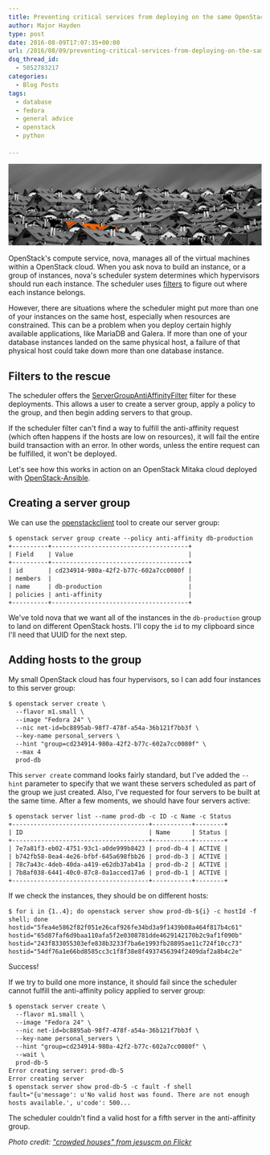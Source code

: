 ```yaml
---
title: Preventing critical services from deploying on the same OpenStack host
author: Major Hayden
type: post
date: 2016-08-09T17:07:35+00:00
url: /2016/08/09/preventing-critical-services-from-deploying-on-the-same-openstack-host/
dsq_thread_id:
  - 5052783217
categories:
  - Blog Posts
tags:
  - database
  - fedora
  - general advice
  - openstack
  - python

---
```

![1]

OpenStack's compute service, nova, manages all of the virtual machines within a OpenStack cloud. When you ask nova to build an instance, or a group of instances, nova's scheduler system determines which hypervisors should run each instance. The scheduler uses [filters][2] to figure out where each instance belongs.

However, there are situations where the scheduler might put more than one of your instances on the same host, especially when resources are constrained. This can be a problem when you deploy certain highly available applications, like MariaDB and Galera. If more than one of your database instances landed on the same physical host, a failure of that physical host could take down more than one database instance.

## Filters to the rescue

The scheduler offers the [ServerGroupAntiAffinityFilter][3] filter for these deployments. This allows a user to create a server group, apply a policy to the group, and then begin adding servers to that group.

If the scheduler filter can't find a way to fulfill the anti-affinity request (which often happens if the hosts are low on resources), it will fail the entire build transaction with an error. In other words, unless the entire request can be fulfilled, it won't be deployed.

Let's see how this works in action on an OpenStack Mitaka cloud deployed with [OpenStack-Ansible][4].

## Creating a server group

We can use the [openstackclient][5] tool to create our server group:

```
$ openstack server group create --policy anti-affinity db-production
+----------+--------------------------------------+
| Field    | Value                                |
+----------+--------------------------------------+
| id       | cd234914-980a-42f2-b77c-602a7cc0080f |
| members  |                                      |
| name     | db-production                        |
| policies | anti-affinity                        |
+----------+--------------------------------------+
```


We've told nova that we want all of the instances in the `db-production` group to land on different OpenStack hosts. I'll copy the `id` to my clipboard since I'll need that UUID for the next step.

## Adding hosts to the group

My small OpenStack cloud has four hypervisors, so I can add four instances to this server group:

```
$ openstack server create \
  --flavor m1.small \
  --image "Fedora 24" \
  --nic net-id=bc8895ab-98f7-478f-a54a-36b121f7bb3f \
  --key-name personal_servers \
  --hint "group=cd234914-980a-42f2-b77c-602a7cc0080f" \
  --max 4
  prod-db
```


This `server create` command looks fairly standard, but I've added the `--hint` parameter to specify that we want these servers scheduled as part of the group we just created. Also, I've requested for four servers to be built at the same time. After a few moments, we should have four servers active:

```
$ openstack server list --name prod-db -c ID -c Name -c Status
+--------------------------------------+-----------+--------+
| ID                                   | Name      | Status |
+--------------------------------------+-----------+--------+
| 7e7a81f3-eb02-4751-93c1-a0de999b8423 | prod-db-4 | ACTIVE |
| b742fb58-8ea4-4e26-bfbf-645a698fbb26 | prod-db-3 | ACTIVE |
| 78c7a43c-4deb-40da-a419-e62db37ab41a | prod-db-2 | ACTIVE |
| 7b8af038-6441-40c0-87c8-0a1acced17a6 | prod-db-1 | ACTIVE |
+--------------------------------------+-----------+--------+
```


If we check the instances, they should be on different hosts:

```
$ for i in {1..4}; do openstack server show prod-db-${i} -c hostId -f shell; done
hostid="5fea4e5862f82f051e26caf926fe34bd3a9f1439b08a464f817b4c61"
hostid="65d87faf6d9baa110afa5f2e0308781dde4629142170b2c9af1f090b"
hostid="243f833055303efe838b3233f7ba6e1993fb28895ae11c724f10cc73"
hostid="54df76a1e66bd8585cc3c1f8f38e8f4937456394f2409daf2a8b4c2e"
```


Success!

If we try to build one more instance, it should fail since the scheduler cannot fulfill the anti-affinity policy applied to server group:

```
$ openstack server create \
  --flavor m1.small \
  --image "Fedora 24" \
  --nic net-id=bc8895ab-98f7-478f-a54a-36b121f7bb3f \
  --key-name personal_servers \
  --hint "group=cd234914-980a-42f2-b77c-602a7cc0080f" \
  --wait \
  prod-db-5
Error creating server: prod-db-5
Error creating server
$ openstack server show prod-db-5 -c fault -f shell
fault="{u'message': u'No valid host was found. There are not enough hosts available.', u'code': 500...
```


The scheduler couldn't find a valid host for a fifth server in the anti-affinity group.

_Photo credit: ["crowded houses" from jesuscm on Flickr][6]_

 [1]: /wp-content/uploads/2016/08/6312423035_2c53fe78e7_b-e1470762211193.jpg
 [2]: http://docs.openstack.org/mitaka/config-reference/compute/scheduler.html#filters
 [3]: http://docs.openstack.org/mitaka/config-reference/compute/scheduler.html#servergroupantiaffinityfilter
 [4]: http://docs.openstack.org/developer/openstack-ansible/
 [5]: http://docs.openstack.org/user-guide/common/cli-install-openstack-command-line-clients.html
 [6]: https://flic.kr/p/aBNPrV
